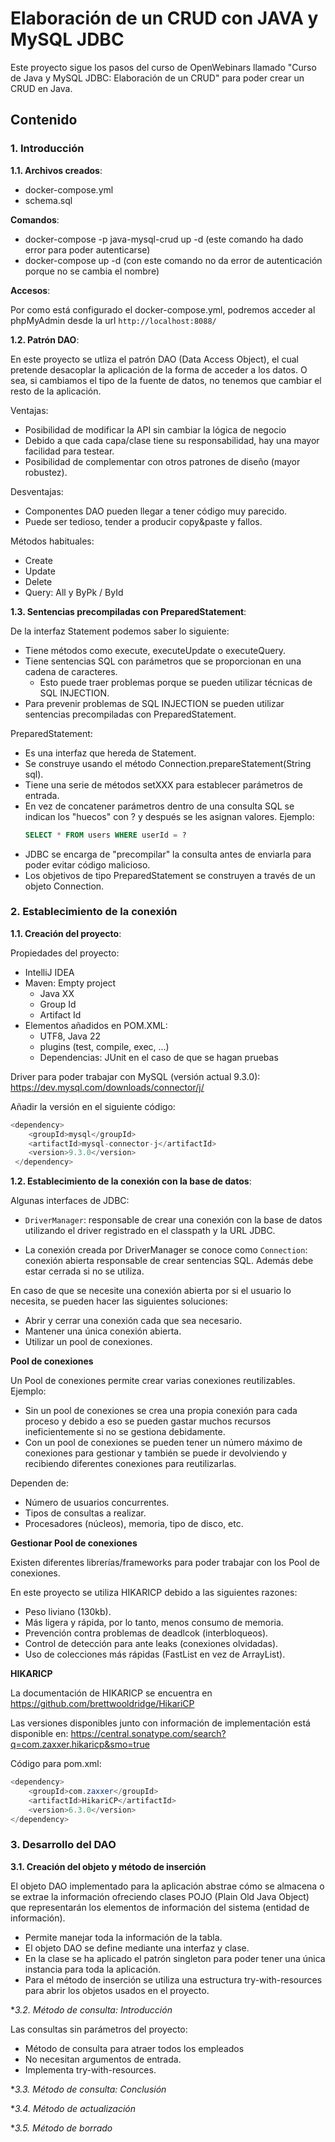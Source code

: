 # Elaboración de un CRUD con JAVA y MySQL JDBC

Este proyecto sigue los pasos del curso de OpenWebinars llamado "Curso de Java y MySQL JDBC: Elaboración de un CRUD" para poder crear un CRUD en Java.

## Contenido

### 1. Introducción

**1.1. Archivos creados**:

- docker-compose.yml
- schema.sql

**Comandos**:
- docker-compose -p java-mysql-crud up -d (este comando ha dado error para poder autenticarse)
- docker-compose up -d (con este comando no da error de autenticación porque no se cambia el nombre)

**Accesos**:

Por como está configurado el docker-compose.yml, podremos acceder al phpMyAdmin desde la url `http://localhost:8088/`

**1.2. Patrón DAO**:

En este proyecto se utliza el patrón DAO (Data Access Object), el cual pretende desacoplar la aplicación de la forma de acceder a los datos. O sea, si cambiamos el tipo de la fuente de datos, no tenemos que cambiar el resto de la aplicación. 

Ventajas:
- Posibilidad de modificar la API sin cambiar la lógica de negocio
- Debido a que cada capa/clase tiene su responsabilidad, hay una mayor facilidad para testear.
- Posibilidad de complementar con otros patrones de diseño (mayor robustez).

Desventajas:
- Componentes DAO pueden llegar a tener código muy parecido.
- Puede ser tedioso, tender a producir copy&paste y fallos.

Métodos habituales:
- Create
- Update
- Delete
- Query: All y ByPk / ById

**1.3. Sentencias precompiladas con PreparedStatement**:

De la interfaz Statement podemos saber lo siguiente:
- Tiene métodos como execute, executeUpdate o executeQuery.
- Tiene sentencias SQL con parámetros que se proporcionan en una cadena de caracteres.
    - Esto puede traer problemas porque se pueden utilizar técnicas de SQL INJECTION.
- Para prevenir problemas de SQL INJECTION se pueden utilizar sentencias precompiladas con PreparedStatement.

PreparedStatement:
- Es una interfaz que hereda de Statement.
- Se construye usando el método Connection.prepareStatement(String sql).
- Tiene una serie de métodos setXXX para establecer parámetros de entrada.
- En vez de concatener parámetros dentro de una consulta SQL se indican los "huecos" con ? y después se les asignan valores. Ejemplo:
  ```sql
  SELECT * FROM users WHERE userId = ?
  ```
- JDBC se encarga de "precompilar" la consulta antes de enviarla para poder evitar código malicioso.
- Los objetivos de tipo PreparedStatement se construyen a través de un objeto Connection.

### 2. Establecimiento de la conexión

**1.1. Creación del proyecto**:

Propiedades del proyecto:
- IntelliJ IDEA 
- Maven: Empty project
    - Java XX
    - Group Id
    - Artifact Id
- Elementos añadidos en POM.XML:
    - UTF8, Java 22
    - plugins (test, compile, exec, ...)
    - Dependencias: JUnit en el caso de que se hagan pruebas

Driver para poder trabajar con MySQL (versión actual 9.3.0): https://dev.mysql.com/downloads/connector/j/

Añadir la versión en el siguiente código:
```java
<dependency>
    <groupId>mysql</groupId>
    <artifactId>mysql-connector-j</artifactId>
    <version>9.3.0</version>
 </dependency>
```

**1.2. Establecimiento de la conexión con la base de datos**:

Algunas interfaces de JDBC:
- `DriverManager`: responsable de crear una conexión con la base de datos utilizando el driver registrado en el classpath y la URL JDBC.

- La conexión creada por DriverManager se conoce como `Connection`: conexión abierta responsable de crear sentencias SQL. Además debe estar cerrada si no se utiliza.

En caso de que se necesite una conexión abierta por si el usuario lo necesita, se pueden hacer las siguientes soluciones:
- Abrir y cerrar una conexión cada que sea necesario.
- Mantener una única conexión abierta.
- Utilizar un pool de conexiones.

**Pool de conexiones**

Un Pool de conexiones permite crear varias conexiones reutilizables. Ejemplo:
- Sin un pool de conexiones se crea una propia conexión para cada proceso y debido a eso se pueden gastar muchos recursos ineficientemente si no se gestiona debidamente.
- Con un pool de conexiones se pueden tener un número máximo de conexiones para gestionar y también se puede ir devolviendo y recibiendo diferentes conexiones para reutilizarlas.

Dependen de:
- Número de usuarios concurrentes.
- Tipos de consultas a realizar.
- Procesadores (núcleos), memoria, tipo de disco, etc.

**Gestionar Pool de conexiones**

Existen diferentes librerías/frameworks para poder trabajar con los Pool de conexiones.

En este proyecto se utiliza HIKARICP debido a las siguientes razones:
- Peso liviano (130kb).
- Más ligera y rápida, por lo tanto, menos consumo de memoria.
- Prevención contra problemas de deadlcok (interbloqueos).
- Control de detección para ante leaks (conexiones olvidadas).
- Uso de colecciones más rápidas (FastList en vez de ArrayList).


**HIKARICP**

La documentación de HIKARICP se encuentra en https://github.com/brettwooldridge/HikariCP

Las versiones disponibles junto con información de implementación está disponible en: https://central.sonatype.com/search?q=com.zaxxer.hikaricp&smo=true

Código para pom.xml:
```java
<dependency>
    <groupId>com.zaxxer</groupId>
    <artifactId>HikariCP</artifactId>
    <version>6.3.0</version>
</dependency>
```

### 3. Desarrollo del DAO

**3.1. Creación del objeto y método de inserción**

El objeto DAO implementado para la aplicación abstrae cómo se almacena o se extrae la información ofreciendo clases POJO (Plain Old Java Object) que representarán los elementos de información del sistema (entidad de información).

- Permite manejar toda la información de la tabla.
- El objeto DAO se define mediante una interfaz y clase.
- En la clase se ha aplicado el patrón singleton para poder tener una única instancia para toda la aplicación.
- Para el método de inserción se utiliza una estructura try-with-resources para abrir los objetos usados en el proyecto.

**3.2. Método de consulta: Introducción*

Las consultas sin parámetros del proyecto:
- Método de consulta para atraer todos los empleados
- No necesitan argumentos de entrada.
- Implementa try-with-resources.

**3.3. Método de consulta: Conclusión*

**3.4. Método de actualización*

**3.5. Método de borrado*



